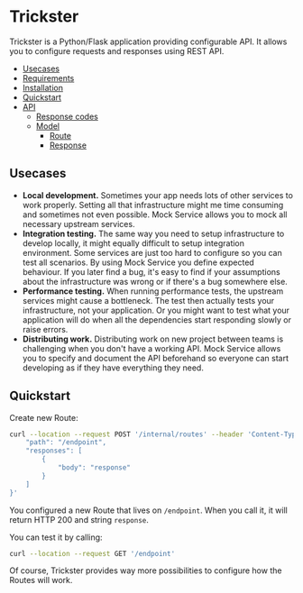 # Trickster
Trickster is a Python/Flask application providing configurable API. It allows you to configure requests and responses using REST API.

- [Usecases](#usecases)
- [Requirements](/installation#requirements)
- [Installation](/installation)
- [Quickstart](#quickstart)
- [API](/api)
    - [Response codes](/api#response-codes)
    - [Model](/api#model)
        - [Route](/api#route)
        - [Response](/api#response)

## Usecases
- **Local development.** Sometimes your app needs lots of other services to work properly. Setting all that infrastructure might me time consuming and sometimes not even possible. Mock Service allows you to mock all necessary upstream services.
- **Integration testing.** The same way you need to setup infrastructure to develop locally, it might equally difficult to setup integration environment. Some services are just too hard to configure so you can test all scenarios. By using Mock Service you define expected behaviour. If you later find a bug, it's easy to find if your assumptions about the infrastructure was wrong or if there's a bug somewhere else.
- **Performance testing.** When running performance tests, the upstream services might cause a bottleneck. The test then actually tests your infrastructure, not your application. Or you might want to test what your application will do when all the dependencies start responding slowly or raise errors.
- **Distributing work.** Distributing work on new project between teams is challenging when you don't have a working API. Mock Service allows you to specify and document the API beforehand so everyone can start developing as if they have everything they need.


## Quickstart
Create new Route:

```sh
curl --location --request POST '/internal/routes' --header 'Content-Type: application/json' --data-raw '{
    "path": "/endpoint",
    "responses": [
        {
            "body": "response"
        }
    ]
}'
```
You configured a new Route that lives on `/endpoint`. When you call it, it will return HTTP 200 and string `response`.

You can test it by calling:

```sh
curl --location --request GET '/endpoint'
```

Of course, Trickster provides way more possibilities to configure how the Routes will work.
